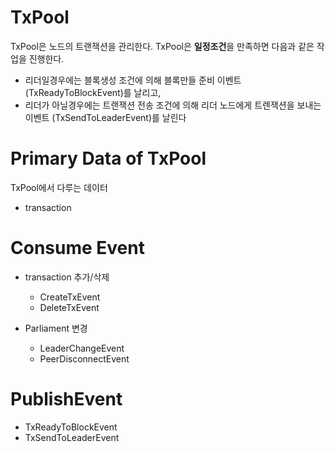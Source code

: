 # TxPool

TxPool은 노드의 트랜잭션을 관리한다. TxPool은 **일정조건**을 만족하면 다음과 같은 작업을 진행한다.

- 리더일경우에는 블록생성 조건에 의해 블록만들 준비 이벤트 (TxReadyToBlockEvent)를 날리고,
- 리더가 아닐경우에는 트랜잭션 전송 조건에 의해 리더 노드에게 트렌잭션을 보내는 이벤트 (TxSendToLeaderEvent)를 날린다

# Primary Data of TxPool

TxPool에서 다루는 데이터

- transaction

# Consume Event

- transaction 추가/삭제
    - CreateTxEvent
    - DeleteTxEvent

- Parliament 변경
    - LeaderChangeEvent
    - PeerDisconnectEvent

# PublishEvent

- TxReadyToBlockEvent
- TxSendToLeaderEvent